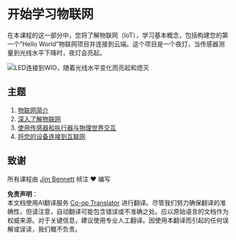 <!--
CO_OP_TRANSLATOR_METADATA:
{
  "original_hash": "e2b1b891b08ef7633d285547fbe73290",
  "translation_date": "2025-08-24T22:59:18+00:00",
  "source_file": "1-getting-started/README.md",
  "language_code": "zh"
}
-->
# 开始学习物联网

在本课程的这一部分中，您将了解物联网（IoT），学习基本概念，包括构建您的第一个“Hello World”物联网项目并连接到云端。这个项目是一个夜灯，当传感器测量到光线水平下降时，夜灯会亮起。

![LED连接到WIO，随着光线水平变化而亮起和熄灭](../../../images/wio-running-assignment-1-1.gif)

## 主题

1. [物联网简介](lessons/1-introduction-to-iot/README.md)
1. [深入了解物联网](lessons/2-deeper-dive/README.md)
1. [使用传感器和执行器与物理世界交互](lessons/3-sensors-and-actuators/README.md)
1. [将您的设备连接到互联网](lessons/4-connect-internet/README.md)

## 致谢

所有课程由 [Jim Bennett](https://GitHub.com/JimBobBennett) 倾注 ♥️ 编写

**免责声明**：  
本文档使用AI翻译服务 [Co-op Translator](https://github.com/Azure/co-op-translator) 进行翻译。尽管我们努力确保翻译的准确性，但请注意，自动翻译可能包含错误或不准确之处。应以原始语言的文档作为权威来源。对于关键信息，建议使用专业人工翻译。因使用本翻译而引起的任何误解或误读，我们概不负责。